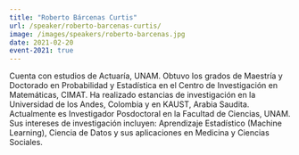 ```yaml
---
title: "Roberto Bárcenas Curtis"
url: /speaker/roberto-barcenas-curtis/
image: /images/speakers/roberto-barcenas.jpg
date: 2021-02-20
event-2021: true
---
```


Cuenta con estudios de Actuaría, UNAM. Obtuvo los grados de Maestría y Doctorado en Probabilidad y Estadística en el Centro de Investigación en Matemáticas, CIMAT. Ha realizado estancias de investigación en la Universidad de los Andes, Colombia y en KAUST, Arabia Saudita. Actualmente es Investigador Posdoctoral en la Facultad de Ciencias, UNAM. Sus intereses de investigación incluyen: Aprendizaje Estadístico (Machine Learning), Ciencia de Datos y sus aplicaciones en Medicina y Ciencias Sociales.